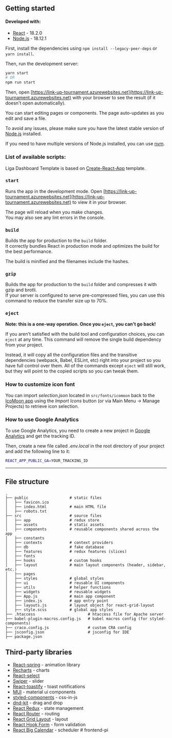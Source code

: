 ## Getting started

#### Developed with:

- [React](https://reactjs.org/) - 18.2.0
- [Node.js](https://nodejs.org/en/) - 18.12.1

First, install the dependencies using `npm install --legacy-peer-deps` or `yarn install`.

Then, run the development server:

```bash
yarn start
# OR
npm run start
```

Then, open [https://link-up-tournament.azurewebsites.net](https://link-up-tournament.azurewebsites.net) with your browser to see the result (if it doesn't open automatically).

You can start editing pages or components. The page auto-updates as you edit and save a file.

To avoid any issues, please make sure you have the latest stable version of [Node.js](https://nodejs.org/en/) installed.

If you need to have multiple versions of Node.js installed, you can use [nvm](https://github.com/nvm-sh/nvm).

### List of available scripts:

Liga Dashboard Template is based on [Create-React-App](https://create-react-app.dev) template.

### `start`

Runs the app in the development mode.
Open [https://link-up-tournament.azurewebsites.net](https://link-up-tournament.azurewebsites.net) to view it in your browser.

The page will reload when you make changes.\
You may also see any lint errors in the console.

### `build`

Builds the app for production to the `build` folder.\
It correctly bundles React in production mode and optimizes the build for the best performance.

The build is minified and the filenames include the hashes.

### `gzip`

Builds the app for production to the `build` folder and compresses it with gzip and brotli.\
If your server is configured to serve pre-compressed files, you can use this command to reduce the transfer size up to 70%.

### `eject`

**Note: this is a one-way operation. Once you `eject`, you can't go back!**

If you aren't satisfied with the build tool and configuration choices, you can `eject` at any time. This command will remove the single build dependency from your project.

Instead, it will copy all the configuration files and the transitive dependencies (webpack, Babel, ESLint, etc) right into your project so you have full control over them. All of the commands except `eject` will still work, but they will point to the copied scripts so you can tweak them.

### How to customize icon font

You can import *selection.json* located in `src/fonts/icomoon` back to the [IcoMoon app](https://icomoon.io/app) using the *Import Icons* button (or via Main Menu → Manage Projects) to retrieve icon selection.

### How to use Google Analytics

To use Google Analytics, you need to create a new project in [Google Analytics](https://analytics.google.com/analytics/web/) and get the tracking ID.

Then, create a new file called *.env.local* in the root directory of your project and add the following line to it:

```bash
REACT_APP_PUBLIC_GA=YOUR_TRACKING_ID
```

------

## File structure

    .
    ├── public                  # static files
    │   ├── favicon.ico
    │   ├── index.html          # main HTML file
    │   ├── robots.txt
    ├── src                     # source files
    │   ├── app                 # redux store
    │   ├── assets              # static assets
    │   ├── components          # reusable components shared across the app
    │   ├── constants           
    │   ├── contexts            # context providers
    │   ├── db                  # fake database
    │   ├── features            # redux features (slices)
    │   ├── fonts               
    │   ├── hooks               # custom hooks
    │   ├── layout              # main layout components (header, sidebar, etc.)
    │   ├── pages               
    │   ├── styles              # global styles
    │   ├── ui                  # reusable UI components
    │   ├── utils               # helper functions
    │   ├── widgets             # reusable widgets
    │   ├── App.js              # main app component
    │   ├── index.js            # app entry point
    │   ├── layouts.js          # layout object for react-grid-layout
    │   ├── style.scss          # global app styles
    ├── .htaccess                       # htaccess file for Apache server
    ├── babel-plugin-macros.config.js   # babel macros config (for styled-components)
    ├── craco.config.js                 # custom CRA config
    ├── jsconfig.json                   # jsconfig for IDE
    ├── package.json            

## Third-party libraries

- [React-spring](https://www.react-spring.io/) - animation library
- [Recharts](http://recharts.org/en-US/) - charts
- [React-select](https://react-select.com/home)
- [Swiper](https://swiperjs.com/react) - slider
- [React-toastify](https://fkhadra.github.io/react-toastify/introduction) - toast notifications
- [MUI](https://mui.com/) - material ui components
- [styled-components](https://styled-components.com/) - css-in-js
- [dnd-kit](https://dndkit.com/) - drag and drop
- [React Redux](https://react-redux.js.org/) - state management
- [React Router](https://reactrouter.com/) - routing
- [React Grid Layout](https://react-grid-layout.github.io/react-grid-layout/examples/0-showcase.html) - layout
- [React Hook Form](https://react-hook-form.com/) - form validation
- [React Big Calendar](http://jquense.github.io/react-big-calendar/examples/index.html) - scheduler
#   f r o n t e n d - p i 
 
 